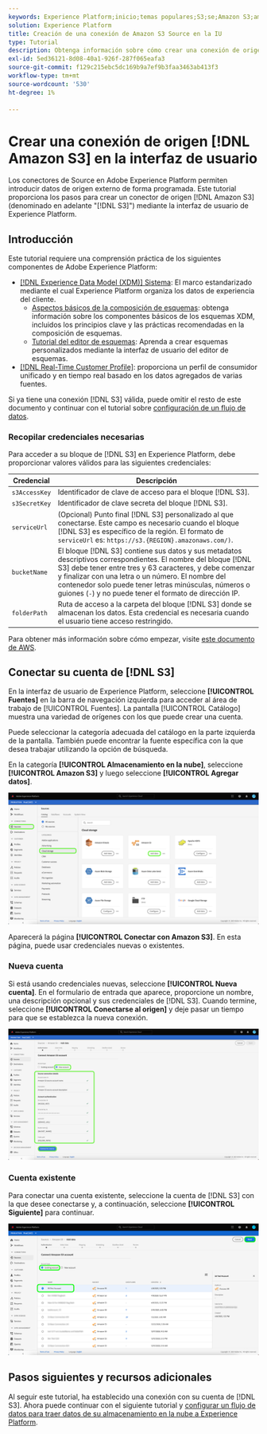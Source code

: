 ```yaml
---
keywords: Experience Platform;inicio;temas populares;S3;se;Amazon S3;amazon s3
solution: Experience Platform
title: Creación de una conexión de Amazon S3 Source en la IU
type: Tutorial
description: Obtenga información sobre cómo crear una conexión de origen de Amazon S3 mediante la interfaz de usuario de Adobe Experience Platform.
exl-id: 5ed36121-8d08-40a1-926f-287f065eafa3
source-git-commit: f129c215ebc5dc169b9a7ef9b3faa3463ab413f3
workflow-type: tm+mt
source-wordcount: '530'
ht-degree: 1%

---
```


# Crear una conexión de origen [!DNL Amazon S3] en la interfaz de usuario

Los conectores de Source en Adobe Experience Platform permiten introducir datos de origen externo de forma programada. Este tutorial proporciona los pasos para crear un conector de origen [!DNL Amazon S3] (denominado en adelante &quot;[!DNL S3]&quot;) mediante la interfaz de usuario de Experience Platform.

## Introducción

Este tutorial requiere una comprensión práctica de los siguientes componentes de Adobe Experience Platform:

- [[!DNL Experience Data Model (XDM)] Sistema](../../../../../xdm/home.md): El marco estandarizado mediante el cual Experience Platform organiza los datos de experiencia del cliente.
   - [Aspectos básicos de la composición de esquemas](../../../../../xdm/schema/composition.md): obtenga información sobre los componentes básicos de los esquemas XDM, incluidos los principios clave y las prácticas recomendadas en la composición de esquemas.
   - [Tutorial del editor de esquemas](../../../../../xdm/tutorials/create-schema-ui.md): Aprenda a crear esquemas personalizados mediante la interfaz de usuario del editor de esquemas.
- [[!DNL Real-Time Customer Profile]](../../../../../profile/home.md): proporciona un perfil de consumidor unificado y en tiempo real basado en los datos agregados de varias fuentes.

Si ya tiene una conexión [!DNL S3] válida, puede omitir el resto de este documento y continuar con el tutorial sobre [configuración de un flujo de datos](../../dataflow/batch/cloud-storage.md).

### Recopilar credenciales necesarias

Para acceder a su bloque de [!DNL S3] en Experience Platform, debe proporcionar valores válidos para las siguientes credenciales:

| Credencial | Descripción |
| ---------- | ----------- |
| `s3AccessKey` | Identificador de clave de acceso para el bloque [!DNL S3]. |
| `s3SecretKey` | Identificador de clave secreta del bloque [!DNL S3]. |
| `serviceUrl` | (Opcional) Punto final [!DNL S3] personalizado al que conectarse. Este campo es necesario cuando el bloque [!DNL S3] es específico de la región. El formato de `serviceUrl` es: `https://s3.{REGION}.amazonaws.com/)`. |
| `bucketName` | El bloque [!DNL S3] contiene sus datos y sus metadatos descriptivos correspondientes. El nombre del bloque [!DNL S3] debe tener entre tres y 63 caracteres, y debe comenzar y finalizar con una letra o un número. El nombre del contenedor solo puede tener letras minúsculas, números o guiones (`-`) y no puede tener el formato de dirección IP. |
| `folderPath` | Ruta de acceso a la carpeta del bloque [!DNL S3] donde se almacenan los datos. Esta credencial es necesaria cuando el usuario tiene acceso restringido. |

Para obtener más información sobre cómo empezar, visite [este documento de AWS](https://aws.amazon.com/blogs/security/wheres-my-secret-access-key/).

## Conectar su cuenta de [!DNL S3]

En la interfaz de usuario de Experience Platform, seleccione **[!UICONTROL Fuentes]** en la barra de navegación izquierda para acceder al área de trabajo de [!UICONTROL Fuentes]. La pantalla [!UICONTROL Catálogo] muestra una variedad de orígenes con los que puede crear una cuenta.

Puede seleccionar la categoría adecuada del catálogo en la parte izquierda de la pantalla. También puede encontrar la fuente específica con la que desea trabajar utilizando la opción de búsqueda.

En la categoría **[!UICONTROL Almacenamiento en la nube]**, seleccione **[!UICONTROL Amazon S3]** y luego seleccione **[!UICONTROL Agregar datos]**.

![catálogo](../../../../images/tutorials/create/s3/catalog.png)

Aparecerá la página **[!UICONTROL Conectar con Amazon S3]**. En esta página, puede usar credenciales nuevas o existentes.

### Nueva cuenta

Si está usando credenciales nuevas, seleccione **[!UICONTROL Nueva cuenta]**. En el formulario de entrada que aparece, proporcione un nombre, una descripción opcional y sus credenciales de [!DNL S3]. Cuando termine, seleccione **[!UICONTROL Conectarse al origen]** y deje pasar un tiempo para que se establezca la nueva conexión.

![conectar](../../../../images/tutorials/create/s3/connect.png)

### Cuenta existente

Para conectar una cuenta existente, seleccione la cuenta de [!DNL S3] con la que desee conectarse y, a continuación, seleccione **[!UICONTROL Siguiente]** para continuar.

![existente](../../../../images/tutorials/create/s3/existing.png)

## Pasos siguientes y recursos adicionales

Al seguir este tutorial, ha establecido una conexión con su cuenta de [!DNL S3]. Ahora puede continuar con el siguiente tutorial y [configurar un flujo de datos para traer datos de su almacenamiento en la nube a Experience Platform](../../dataflow/batch/cloud-storage.md).

